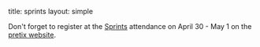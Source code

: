 title: sprints
layout: simple

Don't forget to register at the [Sprints](#) attendance on April 30 - May 1 on the [pretix website](#).
